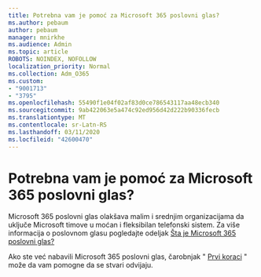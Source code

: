 ```yaml
---
title: Potrebna vam je pomoć za Microsoft 365 poslovni glas?
ms.author: pebaum
author: pebaum
manager: mnirkhe
ms.audience: Admin
ms.topic: article
ROBOTS: NOINDEX, NOFOLLOW
localization_priority: Normal
ms.collection: Adm_O365
ms.custom:
- "9001713"
- "3795"
ms.openlocfilehash: 55490f1e04f02af83d0ce786543117aa48ecb340
ms.sourcegitcommit: 9ab422063e5a474c92ed956d42d222b90336fecb
ms.translationtype: MT
ms.contentlocale: sr-Latn-RS
ms.lasthandoff: 03/11/2020
ms.locfileid: "42600470"
---
```

# <a name="need-help-with-microsoft-365-business-voice"></a>Potrebna vam je pomoć za Microsoft 365 poslovni glas?

Microsoft 365 poslovni glas olakšava malim i srednjim organizacijama da uključe Microsoft timove u moćan i fleksibilan telefonski sistem. Za više informacija o poslovnom glasu pogledajte odeljak [Šta je Microsoft 365 poslovni glas?](https://docs.microsoft.com/microsoftteams/business-voice/whats-business-voice)

Ako ste već nabavili Microsoft 365 poslovni glas, čarobnjak " [Prvi koraci](https://docs.microsoft.com/microsoftteams/business-voice/use-getting-started-wizard) " može da vam pomogne da se stvari odvijaju. 
